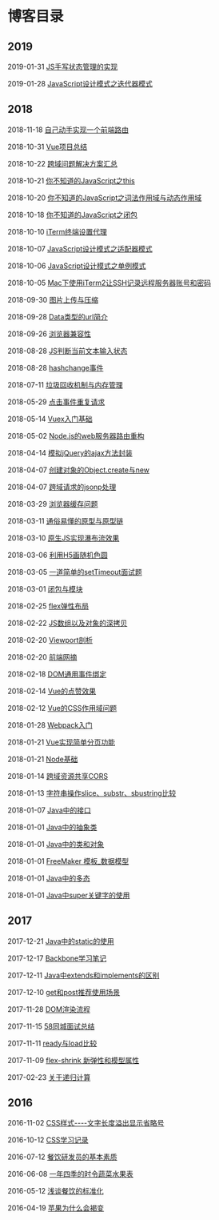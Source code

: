 # 博客目录

## 2019

2019-01-31 [JS手写状态管理的实现](https://blog.haohome.top/2019/01/31/JavaScript/JS%E6%89%8B%E5%86%99%E7%8A%B6%E6%80%81%E7%AE%A1%E7%90%86%E7%9A%84%E5%AE%9E%E7%8E%B0/)

2019-01-28 [JavaScript设计模式之迭代器模式](https://blog.haohome.top/2019/01/27/JavaScript/JavaScript%E8%AE%BE%E8%AE%A1%E6%A8%A1%E5%BC%8F%E4%B9%8B%E8%BF%AD%E4%BB%A3%E5%99%A8%E6%A8%A1%E5%BC%8F/)

## 2018

2018-11-18 [自己动手实现一个前端路由](https://blog.haohome.top/2018/11/18/JavaScript/%E8%87%AA%E5%B7%B1%E5%8A%A8%E6%89%8B%E5%AE%9E%E7%8E%B0%E4%B8%80%E4%B8%AA%E5%89%8D%E7%AB%AF%E8%B7%AF%E7%94%B1/)

2018-10-31 [Vue项目总结](https://blog.haohome.top/2018/10/31/Program/Vue%E9%A1%B9%E7%9B%AE%E6%80%BB%E7%BB%93/)

2018-10-22 [跨域问题解决方案汇总](https://blog.haohome.top/2018/10/22/Interview/%E8%B7%A8%E5%9F%9F%E9%97%AE%E9%A2%98%E8%A7%A3%E5%86%B3%E6%96%B9%E6%A1%88%E6%B1%87%E6%80%BB/)

2018-10-21 [你不知道的JavaScript之this](https://blog.haohome.top/2018/10/21/JavaScript/%E4%BD%A0%E4%B8%8D%E7%9F%A5%E9%81%93%E7%9A%84JavaScript%E4%B9%8Bthis/)

2018-10-20 [你不知道的JavaScript之词法作用域与动态作用域](https://blog.haohome.top/2018/10/20/JavaScript/%E4%BD%A0%E4%B8%8D%E7%9F%A5%E9%81%93%E7%9A%84JavaScript%E4%B9%8B%E8%AF%8D%E6%B3%95%E4%BD%9C%E7%94%A8%E5%9F%9F%E4%B8%8E%E5%8A%A8%E6%80%81%E4%BD%9C%E7%94%A8%E5%9F%9F/)

2018-10-18 [你不知道的JavaScript之闭包](https://blog.haohome.top/2018/10/18/JavaScript/%E4%BD%A0%E4%B8%8D%E7%9F%A5%E9%81%93%E7%9A%84JavaScript%E4%B9%8B%E9%97%AD%E5%8C%85/)

2018-10-10 [iTerm终端设置代理](https://blog.haohome.top/2018/10/10/Mac&PC/iTerm%20%E7%BB%88%E7%AB%AF%E8%AE%BE%E7%BD%AE%E4%BB%A3%E7%90%86/)

2018-10-07  [JavaScript设计模式之适配器模式](https://blog.haohome.top/2018/10/07/JavaScript/JavaScript%E8%AE%BE%E8%AE%A1%E6%A8%A1%E5%BC%8F%E4%B9%8B%E9%80%82%E9%85%8D%E5%99%A8%E6%A8%A1%E5%BC%8F/)

2018-10-06 [JavaScript设计模式之单例模式](https://blog.haohome.top/2018/10/06/JavaScript/JavaScript%E8%AE%BE%E8%AE%A1%E6%A8%A1%E5%BC%8F%E4%B9%8B%E5%8D%95%E4%BE%8B%E6%A8%A1%E5%BC%8F/)

2018-10-05 [Mac下使用iTerm2让SSH记录远程服务器账号和密码](https://blog.haohome.top/2018/10/05/Mac&PC/Mac%E4%B8%8B%E4%BD%BF%E7%94%A8iTerm2%E8%AE%A9SSH%E8%AE%B0%E5%BD%95%E8%BF%9C%E7%A8%8B%E6%9C%8D%E5%8A%A1%E5%99%A8%E8%B4%A6%E5%8F%B7%E5%92%8C%E5%AF%86%E7%A0%81/)

2018-09-30 [图片上传与压缩](https://blog.haohome.top/2018/09/30/Program/%E5%9B%BE%E7%89%87%E4%B8%8A%E4%BC%A0%E4%B8%8E%E5%8E%8B%E7%BC%A9/)

2018-09-28 [Data类型的url简介](https://blog.haohome.top/2018/09/28/HTML5&CSS/Data%E7%B1%BB%E5%9E%8B%E7%9A%84Url%E7%AE%80%E4%BB%8B/)

2018-09-26 [浏览器兼容性](https://blog.haohome.top/2018/09/26/Program/%E6%B5%8F%E8%A7%88%E5%99%A8%E5%85%BC%E5%AE%B9%E6%80%A7%E6%80%BB%E7%BB%93/)

2018-08-28 [JS判断当前文本输入状态](https://blog.haohome.top/2018/08/28/Program/js%E5%88%A4%E6%96%AD%E5%BD%93%E5%89%8D%E6%96%87%E6%9C%AC%E8%BE%93%E5%85%A5%E7%8A%B6%E6%80%81/)

2018-08-28 [hashchange事件](https://blog.haohome.top/2018/08/28/Program/hashchange%E4%BA%8B%E4%BB%B6/)

2018-07-11 [垃圾回收机制与内存管理](https://blog.haohome.top/2018/07/11/JavaScript/%E5%9E%83%E5%9C%BE%E5%9B%9E%E6%94%B6%E6%9C%BA%E5%88%B6%E4%B8%8E%E5%86%85%E5%AD%98%E7%AE%A1%E7%90%86/)

2018-05-29 [点击事件重复请求](https://blog.haohome.top/2018/05/29/JavaScript/%E7%82%B9%E5%87%BB%E4%BA%8B%E4%BB%B6%E9%87%8D%E5%A4%8D%E8%AF%B7%E6%B1%82/)

2018-05-14 [Vuex入门基础](https://blog.haohome.top/2018/05/14/JavaScript/Vuex%E5%85%A5%E9%97%A8%E5%9F%BA%E7%A1%80/)

2018-05-02 [Node.js的web服务器路由重构](https://blog.haohome.top/2018/05/02/JavaScript/Node.js%E7%9A%84web%E6%9C%8D%E5%8A%A1%E5%99%A8%E8%B7%AF%E7%94%B1%E9%87%8D%E6%9E%84/)

2018-04-14 [模拟jQuery的ajax方法封装](https://blog.haohome.top/2018/04/14/JavaScript/%E6%A8%A1%E6%8B%9FjQuery%E7%9A%84ajax%E6%96%B9%E6%B3%95%E5%B0%81%E8%A3%85/)

2018-04-07 [创建对象的Object.create与new](https://blog.haohome.top/2018/04/07/JavaScript/%E5%88%9B%E5%BB%BA%E5%AF%B9%E8%B1%A1%E7%9A%84Object.create%E4%B8%8Enew/)

2018-04-07 [跨域请求的jsonp处理](https://blog.haohome.top/2018/04/07/Web/%E8%B7%A8%E5%9F%9F%E8%AF%B7%E6%B1%82%E7%9A%84jsonp%E5%A4%84%E7%90%86/)

2018-03-29 [浏览器缓存问题](https://blog.haohome.top/2018/03/29/Web/%E6%B5%8F%E8%A7%88%E5%99%A8%E7%BC%93%E5%AD%98%E9%97%AE%E9%A2%98/)

2018-03-11 [通俗易懂的原型与原型链](https://blog.haohome.top/2018/03/11/JavaScript/%E9%80%9A%E4%BF%97%E6%98%93%E6%87%82%E7%9A%84%E5%8E%9F%E5%9E%8B%E4%B8%8E%E5%8E%9F%E5%9E%8B%E9%93%BE/)

2018-03-10 [原生JS实现瀑布流效果](https://blog.haohome.top/2018/03/10/JavaScript/%E5%8E%9F%E7%94%9Fjs%E5%AE%9E%E7%8E%B0%E7%80%91%E5%B8%83%E6%B5%81%E6%95%88%E6%9E%9C/)

2018-03-06 [利用H5画随机色圆](https://blog.haohome.top/2018/03/06/HTML5&CSS/%E5%88%A9%E7%94%A8H5%E7%94%BB%E9%9A%8F%E6%9C%BA%E8%89%B2%E5%9C%86/)

2018-03-05 [一道简单的setTimeout面试题](https://blog.haohome.top/2018/03/05/Web/%E4%B8%80%E9%81%93%E7%AE%80%E5%8D%95%E7%9A%84JavaScript%E9%9D%A2%E8%AF%95%E9%A2%98/)

2018-03-01 [闭包与模块](https://blog.haohome.top/2018/03/01/JavaScript/%E9%97%AD%E5%8C%85%E4%B8%8E%E6%A8%A1%E5%9D%97/)

2018-02-25 [flex弹性布局](https://blog.haohome.top/2018/02/25/HTML5&CSS/Flex%E5%B8%83%E5%B1%80/)

2018-02-22 [JS数组以及对象的深拷贝](https://blog.haohome.top/2018/02/22/JavaScript/javascript%20%E6%95%B0%E7%BB%84%E4%BB%A5%E5%8F%8A%E5%AF%B9%E8%B1%A1%E7%9A%84%E6%B7%B1%E6%8B%B7%E8%B4%9D/)

2018-02-20 [Viewport剖析](https://blog.haohome.top/2018/02/20/HTML5&CSS/viewports%E5%89%96%E6%9E%90/)

2018-02-20 [前端网摘](https://blog.haohome.top/2018/02/20/Web/%E5%89%8D%E7%AB%AF%E7%BD%91%E6%91%98/)

2018-02-18 [DOM通用事件绑定](https://blog.haohome.top/2018/02/18/JavaScript/DOM%E9%80%9A%E7%94%A8%E4%BA%8B%E4%BB%B6%E7%BB%91%E5%AE%9A/)

2018-02-14 [Vue的点赞效果](https://blog.haohome.top/2018/02/14/JavaScript/Vue%E7%9A%84%E7%82%B9%E8%B5%9E%E6%95%88%E6%9E%9C/)

2018-02-12  [Vue的CSS作用域问题](https://blog.haohome.top/2018/02/12/JavaScript/Vue%E7%9A%84CSS%E4%BD%9C%E7%94%A8%E5%9F%9F%E9%97%AE%E9%A2%98/)

2018-01-28 [Webpack入门](https://blog.haohome.top/2018/01/28/JavaScript/webpack%E5%85%A5%E9%97%A8/)

2018-01-21 [Vue实现简单分页功能](https://blog.haohome.top/2018/01/21/JavaScript/Vue%E5%AE%9E%E7%8E%B0%E7%AE%80%E5%8D%95%E5%88%86%E9%A1%B5%E5%8A%9F%E8%83%BD/)

2018-01-21 [Node基础](https://blog.haohome.top/2018/01/21/JavaScript/Node_%E5%9F%BA%E7%A1%80/)

2018-01-14 [跨域资源共享CORS](https://blog.haohome.top/2018/01/14/Web/%E8%B7%A8%E5%9F%9F%E8%B5%84%E6%BA%90%E5%85%B1%E4%BA%AB%20CORS/)

2018-01-13 [字符串操作slice、substr、sbustring比较](https://blog.haohome.top/2018/01/13/JavaScript/%E5%AD%97%E7%AC%A6%E4%B8%B2%E6%93%8D%E4%BD%9Cslice%E3%80%81substr%E3%80%81substring%E6%AF%94%E8%BE%83/)

2018-01-07 [Java中的接口](https://blog.haohome.top/2018/01/07/Java/Java%E4%B8%AD%E7%9A%84%E6%8E%A5%E5%8F%A3/)

2018-01-01 [Java中的抽象类](https://blog.haohome.top/2018/01/01/Java/Java%E4%B8%AD%E7%9A%84%E6%8A%BD%E8%B1%A1%E7%B1%BB/)

2018-01-01 [Java中的类和对象](https://blog.haohome.top/2018/01/01/Java/Java%E4%B8%AD%E7%9A%84%E7%B1%BB%E5%92%8C%E5%AF%B9%E8%B1%A1/)

2018-01-01 [FreeMaker 模板_数据模型](https://blog.haohome.top/2018/01/01/Java/FreeMaker%20%E6%A8%A1%E6%9D%BF_%E6%95%B0%E6%8D%AE%E6%A8%A1%E5%9E%8B/)

2018-01-01 [Java中的多态](https://blog.haohome.top/2018/01/01/Java/Java%E4%B8%AD%E7%9A%84%E5%A4%9A%E6%80%81/)

2018-01-01 [Java中super关键字的使用](https://blog.haohome.top/2018/01/01/Java/Java%E4%B8%ADsuper%E5%85%B3%E9%94%AE%E5%AD%97%E7%9A%84%E4%BD%BF%E7%94%A8/)

## 2017

2017-12-21 [Java中的static的使用](https://blog.haohome.top/2017/12/21/Java/Java%20%E4%B8%AD%E7%9A%84%20static%20%E4%BD%BF%E7%94%A8/)

2017-12-17 [Backbone学习笔记](https://blog.haohome.top/2017/12/17/JavaScript/Backbone-study-note/)

2017-12-11 [Java中extends和implements的区别](https://blog.haohome.top/2017/12/11/Java/Java%E4%B8%ADextends%E5%92%8Cimplements%E5%8C%BA%E5%88%AB/)

2017-12-10 [get和post推荐使用场景](https://blog.haohome.top/2017/12/10/Java/get%E5%92%8Cpost%E6%8E%A8%E8%8D%90%E4%BD%BF%E7%94%A8%E5%9C%BA%E6%99%AF/)

2017-11-28 [DOM渲染流程](https://blog.haohome.top/2017/11/28/JavaScript/DOM%E6%B8%B2%E6%9F%93/)

2017-11-15 [58同城面试总结](https://blog.haohome.top/2017/11/15/Web/58%E9%9D%A2%E8%AF%95%E6%80%BB%E7%BB%93/)

2017-11-11 [ready与load比较](https://blog.haohome.top/2017/11/11/JavaScript/ready%E4%B8%8Eload/)

2017-11-09 [flex-shrink 新弹性和模型属性](https://blog.haohome.top/2017/11/09/HTML5&CSS/flex-shrink%20%20%E6%96%B0%E5%BC%B9%E6%80%A7%E7%9B%92%E6%A8%A1%E5%9E%8B%E5%B1%9E%E6%80%A7/)

2017-02-23 [关于递归计算](https://blog.haohome.top/2017/02/23/JavaScript/%E5%85%B3%E4%BA%8E%E9%80%92%E5%BD%92%E8%AE%A1%E7%AE%97/)

## 2016

2016-11-02 [CSS样式----文字长度溢出显示省略号](https://blog.haohome.top/2016/11/02/HTML5&CSS/CSS%E6%A0%B7%E5%BC%8F---%E6%96%87%E5%AD%97%E9%95%BF%E5%BA%A6%E6%BA%A2%E5%87%BA%E6%98%BE%E7%A4%BA%E7%9C%81%E7%95%A5%E5%8F%B7/)

2016-10-12 [CSS学习记录](https://blog.haohome.top/2016/10/12/HTML5&CSS/CSS%E5%AD%A6%E4%B9%A0%E8%AE%B0%E5%BD%95/)

2016-07-12 [餐饮研发员的基本素质](https://blog.haohome.top/2016/07/12/Food/%E9%A4%90%E9%A5%AE%E7%A0%94%E5%8F%91%E5%91%98%E7%9A%84%E5%9F%BA%E6%9C%AC%E7%B4%A0%E8%B4%A8/)

2016-06-08 [一年四季的时令蔬菜水果表](https://blog.haohome.top/2016/06/08/Food/%E4%B8%80%E5%B9%B4%E5%9B%9B%E5%AD%A3%E7%9A%84%E6%97%B6%E4%BB%A4%E8%94%AC%E8%8F%9C%E6%B0%B4%E6%9E%9C%E8%A1%A8/)

2016-05-12 [浅谈餐饮的标准化](https://blog.haohome.top/2016/05/12/Food/%E6%B5%85%E8%B0%88%E9%A4%90%E9%A5%AE%E7%9A%84%E6%A0%87%E5%87%86%E5%8C%96/)

2016-04-19 [苹果为什么会褐变](https://blog.haohome.top/2016/04/19/Food/%E8%8B%B9%E6%9E%9C%E4%B8%BA%E4%BB%80%E4%B9%88%E4%BC%9A%E8%A4%90%E5%8F%98/)
